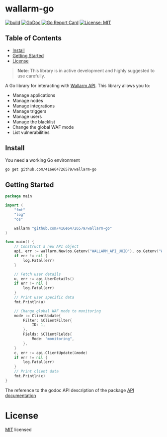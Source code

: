 # wallarm-go

[![build](https://github.com/416e64726579/wallarm-go/workflows/Go/badge.svg)](https://github.com/416e64726579/wallarm-go/actions?query=workflow%3AGo)
[![GoDoc](https://img.shields.io/badge/godoc-reference-5673AF.svg?style=flat-square)](https://godoc.org/github.com/416e64726579/wallarm-go)
[![Go Report Card](https://goreportcard.com/badge/github.com/416e64726579/wallarm-go?style=flat-square)](https://goreportcard.com/report/github.com/416e64726579/wallarm-go)
[![License: MIT](https://img.shields.io/badge/License-MIT-yellow.svg)](https://github.com/416e64726579/wallarm-go/blob/master/LICENSE)

## Table of Contents
- [Install](#install)
- [Getting Started](#getting-started)
- [License](#license)

> **Note**: This library is in active development and highly suggested to use carefully.

A Go library for interacting with
[Wallarm API](https://apiconsole.eu1.wallarm.com). This library allows you to:

* Manage applications
* Manage nodes
* Manage integrations
* Manage triggers
* Manage users
* Manage the blacklist
* Change the global WAF mode
* List vulnerabilities

## Install

You need a working Go environment

```sh
go get github.com/416e64726579/wallarm-go
```

## Getting Started

```go
package main

import (
	"fmt"
	"log"
	"os"

	wallarm "github.com/416e64726579/wallarm-go"
)

func main() {
	// Construct a new API object
	api, err := wallarm.New(os.Getenv("WALLARM_API_UUID"), os.Getenv("WALLARM_API_SECRET"))
	if err != nil {
		log.Fatal(err)
	}

	// Fetch user details
	u, err := api.UserDetails()
	if err != nil {
		log.Fatal(err)
	}
	// Print user specific data
	fmt.Println(u)

	// Change global WAF mode to monitoring
	mode := ClientUpdate{
		Filter: &ClientFilter{
			ID: 1,
		},
		Fields: &ClientFields{
			Mode: "monitoring",
		},
	}
	c, err := api.ClientUpdate(&mode)
	if err != nil {
		log.Fatal(err)
	}
	// Print client data
	fmt.Println(c)
}
```

The reference to the godoc API description of the package
[API documentation](https://godoc.org/github.com/416e64726579/wallarm-go)

# License

[MIT](LICENSE) licensed
